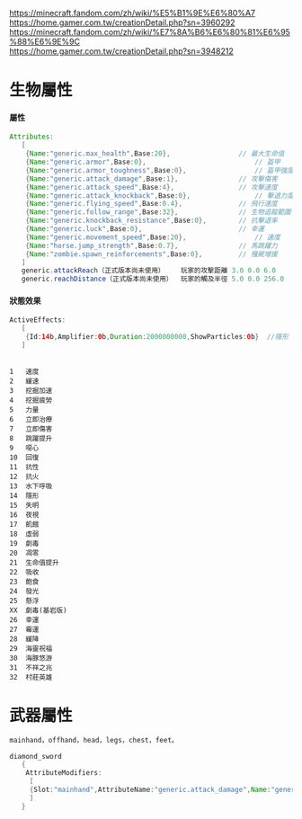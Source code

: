 https://minecraft.fandom.com/zh/wiki/%E5%B1%9E%E6%80%A7  
https://home.gamer.com.tw/creationDetail.php?sn=3960292  
https://minecraft.fandom.com/zh/wiki/%E7%8A%B6%E6%80%81%E6%95%88%E6%9E%9C  
https://home.gamer.com.tw/creationDetail.php?sn=3948212  

# 生物屬性
#### **屬性** 
```Java
Attributes:
   [             
    {Name:"generic.max_health",Base:20},	             // 最大生命值    ( 0.0 < n < 1024.0 )
    {Name:"generic.armor",Base:0},                   	     // 盔甲          ( 0.0 < n < 30.0 )
    {Name:"generic.armor_toughness",Base:0},	             // 盔甲強度      ( 0.0 < n < 20.0 )
    {Name:"generic.attack_damage",Base:1},	             // 攻擊傷害      ( 0.0 < n < 2048.0 )
    {Name:"generic.attack_speed",Base:4},	             // 攻擊速度      ( 0.0 < n < 1024.0 )
    {Name:"generic.attack_knockback",Base:0},                // 擊退力度      ( 0.0 < n < 0.0 )
    {Name:"generic.flying_speed",Base:0.4},	             // 飛行速度      ( 0.0 < n < 1024.0 )
    {Name:"generic.follow_range",Base:32},	             // 生物追蹤範圍  ( 0.0 < n < 2048.0 )
    {Name:"generic.knockback_resistance",Base:0},	     // 抗擊退率      ( 0.0 < n < 1.0 )
    {Name:"generic.luck",Base:0},	                     // 幸運         ( -1024.0 < n < 1024.0 )
    {Name:"generic.movement_speed",Base:20},	             // 速度         ( 0.0 < n < 1024.0 )
    {Name:"horse.jump_strength",Base:0.7},	             // 馬跳躍力      ( 0.0 < n < 2.0 )
    {Name:"zombie.spawn_reinforcements",Base:0},	     // 殭屍增援      ( 0.0 < n < 1.0 )
   ]
   generic.attackReach（正式版本尚未使用）	玩家的攻擊距離	3.0	0.0	6.0
   generic.reachDistance（正式版本尚未使用）	玩家的觸及半徑	5.0	0.0	256.0
```

#### **狀態效果**

```Java
ActiveEffects:
   [
    {Id:14b,Amplifier:0b,Duration:2000000000,ShowParticles:0b}  //隱形
   ]
    
```
```
1   速度
2   緩速
3   挖掘加速
4   挖掘疲勞
5   力量
6   立即治療
7   立即傷害
8   跳躍提升
9   噁心
10  回復
11  抗性
12  抗火
13  水下呼吸
14  隱形
15  失明
16  夜視
17  飢餓
18  虛弱
19  劇毒
20  凋零
21  生命值提升
22  吸收
23  飽食
24  發光
25  懸浮
XX  劇毒(基岩版)
26  幸運
27  霉運
28  緩降
29  海靈祝福
30  海豚悠游
31  不祥之兆
32  村莊英雄
```

# 武器屬性
```java
mainhand，offhand，head，legs，chest，feet。

diamond_sword
   {
    AttributeModifiers:
     [
     {Slot:"mainhand",AttributeName:"generic.attack_damage",Name:"generic.attack_damage",Amount:20,Operation:0,UUID:[I;1,1,1,1]}
     ]
   }
```
